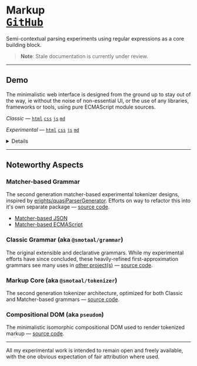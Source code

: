 # Markup <nav float-right>[<kbd>GitHub</kbd>](https://github.com/SMotaal/markup)

Semi-contextual parsing experiments using regular expressions as a core building block.

> **Note**: Stale documentation is currently under review.

---

## Demo

The minimalistic web interface is designed from the ground up to stay out of the way, ie without the noise of non-essential UI, or the use of any libraries, frameworks or tools, using pure ECMAScript module sources.

_Classic_ — [`html`](./markup.html#html) [`css`](./markup.html#css) [`js`](./markup.html#js) [`md`](./markup.html#md)

_Experimental_ — [`html`](./experimental/#html) [`css`](./experimental/#css) [`js`](./experimental/#js) [`md`](./experimental/#md)

<details>

Multiple entrypoints are used for the various experimental efforts, all using the same interface and hash-based options:

```
markup.html#‹specifier›!‹mode›*‹iterations›**‹repeats›
```

**Parameters**

The order of the parameters is manadatory, but all parameters are optional.

1. Resource specifier can either be one of the hard-wired presets, a valid url or a bare specifier with `unpkg:` or `cdnjs:` prefixes

2. You can force the parsing mode by adding `!es`, `!html`, `!css`, or `!md`

   <blockquote>

   Forcing other modes can be useful if content-type detection fails

   </blockquote>

3. You can repeat the tokenization process by adding `*‹iterations›`

4. You can repeat the input passed to the parser by adding `**‹repeats›`

   <blockquote>

   Adding `**0` can be useful to disable rendering for very long sources.

   </blockquote>

**Examples**

<figure>

_Specifiers & Modes_

- [`#unpkg:acorn`](./markup.html#unpkg:acorn)
- [`#~/lib/tokenizer.js`](./markup.html#~/lib/tokenizer.js)

_Useful Presets_ — hard-wired convenience samples

- [`#es`](./markup.html#es)
- [`#html`](./markup.html#html)
- [`#css`](./markup.html#css)
- [`#md`](./markup.html#md)

_Repeats & Iterations_

- [`#`](./markup.html#) — Render &times; 1 and Tokenize &times; 1
- [`#**2`](./markup.html#**2) — Render &times; 2 and Tokenize &times; 1
- [`#**0`](./markup.html#**0) — Render &times; 0 and Tokenize &times; 1
- [`#*100**0`](./markup.html#*100*0) — Render &times; 0 and Tokenize &times; 100
- [`#*2**2`](./markup.html#*2**2) — Render &times; 2 and Tokenize &times; 2

</figure>

</details>

---

## Noteworthy Aspects

### Matcher-based Grammar

The second generation matcher-based experimental tokenizer designs, inspired by [erights/quasiParserGenerator](https://github.com/erights/quasiParserGenerator). Efforts on way to refactor this into it's own separate package — [source code](https://github.com/SMotaal/markup/tree/master/packages/matcher/).

- [Matcher-based JSON](./experimental/json/)
- [Matcher-based ECMAScript](./experimental/es/)

### Classic Grammar (aka `@smotaal/grammar`)

The original extensible and declarative grammars. While my experimental efforts have since concluded, these heavily-refined first-approximation grammars see many uses in [other project(s)](https://www.smotaal.io/markout 'Markout') — [source code](https://github.com/SMotaal/markup/tree/master/packages/grammars/).

### Markup Core (aka `@smotaal/tokenizer`)

The second generation tokenizer architecture, optimized for both Classic and Matcher-based grammars — [source code](https://github.com/SMotaal/markup/tree/master/packages/tokenizer/).

### Compositional DOM (aka `pseudom`)

The minimalistic isomorphic compositional DOM used to render tokenized markup — [source code](https://github.com/SMotaal/markup/tree/master/packages/pseudom/).

---

All my experimental work is intended to remain open and freely available, with the one obvious expectation of fair attribution where used.
